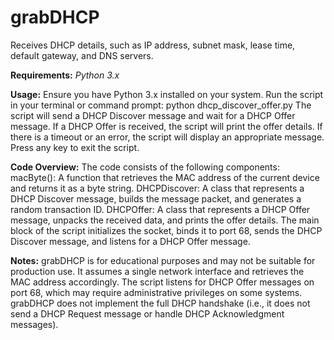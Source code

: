 # grabDHCP
Receives DHCP details, such as IP address, subnet mask, lease time, default gateway, and DNS servers.

**Requirements:**
_Python 3.x_


**Usage:**
Ensure you have Python 3.x installed on your system.
Run the script in your terminal or command prompt: python dhcp_discover_offer.py
The script will send a DHCP Discover message and wait for a DHCP Offer message.
If a DHCP Offer is received, the script will print the offer details.
If there is a timeout or an error, the script will display an appropriate message.
Press any key to exit the script.


**Code Overview:**
The code consists of the following components:
macByte(): A function that retrieves the MAC address of the current device and returns it as a byte string.
DHCPDiscover: A class that represents a DHCP Discover message, builds the message packet, and generates a random transaction ID.
DHCPOffer: A class that represents a DHCP Offer message, unpacks the received data, and prints the offer details.
The main block of the script initializes the socket, binds it to port 68, sends the DHCP Discover message, and listens for a DHCP Offer message.


**Notes:**
grabDHCP is for educational purposes and may not be suitable for production use.
It assumes a single network interface and retrieves the MAC address accordingly.
The script listens for DHCP Offer messages on port 68, which may require administrative privileges on some systems.
grabDHCP does not implement the full DHCP handshake (i.e., it does not send a DHCP Request message or handle DHCP Acknowledgment messages).
